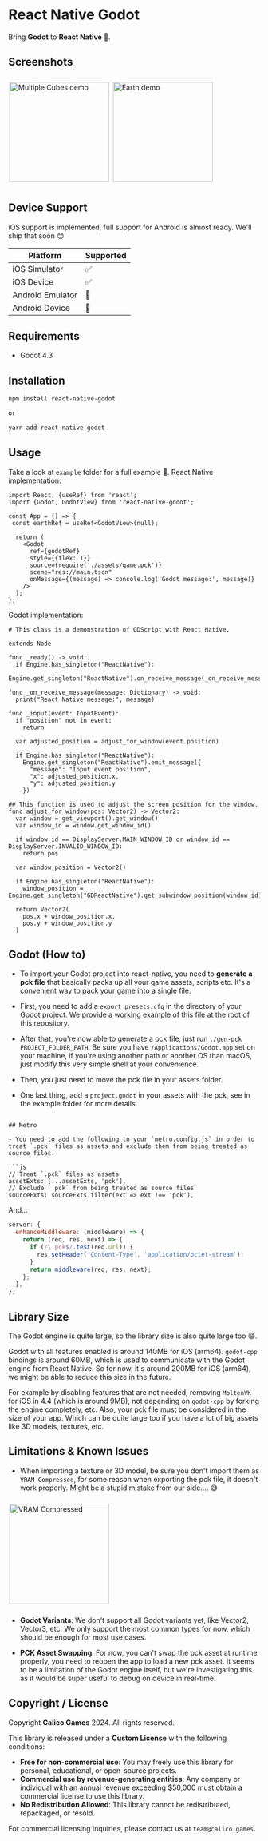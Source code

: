 # React Native Godot

Bring **Godot** to **React Native** 🔮.

## Screenshots

[<img src="screenshots/screenshot1.jpeg" alt="Multiple Cubes demo" align="center" width="200" hspace="2" vspace="10">](screenshots/screenshot1.jpeg)
[<img src="screenshots/screenshot2.jpeg" alt="Earth demo" align="center" width="200" hspace="2" vspace="10">](screenshots/screenshot2.jpeg)

## Device Support

iOS support is implemented, full support for Android is almost ready.
We'll ship that soon 😊

| Platform         | Supported |
| ---------------- | --------- |
| iOS Simulator    | ✅        |
| iOS Device       | ✅        |
| Android Emulator | 🚧        |
| Android Device   | 🚧        |

## Requirements

- Godot 4.3

## Installation

```sh
npm install react-native-godot

or

yarn add react-native-godot
```

## Usage

Take a look at `example` folder for a full example 👀.
React Native implementation:

```tsx
import React, {useRef} from 'react';
import {Godot, GodotView} from 'react-native-godot';

const App = () => {
 const earthRef = useRef<GodotView>(null);

  return (
    <Godot
      ref={godotRef}
      style={{flex: 1}}
      source={require('./assets/game.pck')}
      scene="res://main.tscn"
      onMessage={(message) => console.log('Godot message:', message)}
    />
  );
};
```

Godot implementation:

```gdscript
# This class is a demonstration of GDScript with React Native.

extends Node

func _ready() -> void:
  if Engine.has_singleton("ReactNative"):
    Engine.get_singleton("ReactNative").on_receive_message(_on_receive_message)

func _on_receive_message(message: Dictionary) -> void:
  print("React Native message:", message)

func _input(event: InputEvent):    
  if "position" not in event:
    return

  var adjusted_position = adjust_for_window(event.position)

  if Engine.has_singleton("ReactNative"):
    Engine.get_singleton("ReactNative").emit_message({
      "message": "Input event position",
      "x": adjusted_position.x,
      "y": adjusted_position.y
    })

## This function is used to adjust the screen position for the window.
func adjust_for_window(pos: Vector2) -> Vector2:
  var window = get_viewport().get_window()
  var window_id = window.get_window_id()

  if window_id == DisplayServer.MAIN_WINDOW_ID or window_id == DisplayServer.INVALID_WINDOW_ID:
    return pos

  var window_position = Vector2()

  if Engine.has_singleton("ReactNative"):
    window_position = Engine.get_singleton("GDReactNative").get_subwindow_position(window_id)

  return Vector2(
    pos.x + window_position.x,
    pos.y + window_position.y
  )
```

## Godot (How to)

- To import your Godot project into react-native, you need to **generate a pck file** that basically packs up all your game assets, scripts etc.
It's a convenient way to pack your game into a single file.

- First, you need to add a `export_presets.cfg` in the directory of your Godot project.
We provide a working example of this file at the root of this repository.

- After that, you're now able to generate a pck file, just run `./gen-pck PROJECT_FOLDER_PATH`.
Be sure you have `/Applications/Godot.app` set on your machine, if you're using another path or another OS than macOS, just modify this very simple shell at your convenience.

- Then, you just need to move the pck file in your assets folder.

- One last thing, add a `project.godot` in your assets with the pck, see in the example folder for more details.

```gdscript

## Metro

- You need to add the following to your `metro.config.js` in order to treat `.pck` files as assets and exclude them from being treated as source files.

```js
// Treat `.pck` files as assets
assetExts: [...assetExts, 'pck'],
// Exclude `.pck` from being treated as source files
sourceExts: sourceExts.filter(ext => ext !== 'pck'),
```

And...

```js
server: {
  enhanceMiddleware: (middleware) => {
    return (req, res, next) => {
      if (/\.pck$/.test(req.url)) {
        res.setHeader('Content-Type', 'application/octet-stream');
      }
      return middleware(req, res, next);
    };
  },
},
```

## Library Size

The Godot engine is quite large, so the library size is also quite large too 😅.

Godot with all features enabled is around 140MB for iOS (arm64).
`godot-cpp` bindings is around 60MB, which is used to communicate with the Godot engine from React Native.
So for now, it's around 200MB for iOS (arm64), we might be able to reduce this size in the future.

For example by disabling features that are not needed, removing `MoltenVK` for iOS in 4.4 (which is around 9MB), not depending on `godot-cpp` by forking the engine completely, etc.
Also, your pck file must be considered in the size of your app. Which can be quite large too if you have a lot of big assets like 3D models, textures, etc.

## Limitations & Known Issues

- When importing a texture or 3D model, be sure you don't import them as `VRAM Compressed`, for some reason when exporting the pck file, it doesn't work properly. Might be a stupid mistake from our side.... 😅

[<img src="screenshots/screenshot3.jpeg" alt="VRAM Compressed" align="center" width="200" hspace="2" vspace="10">](screenshots/screenshot3.jpeg)

- **Godot Variants**: We don't support all Godot variants yet, like Vector2, Vector3, etc. We only support the most common types for now, which should be enough for most use cases.

- **PCK Asset Swapping**: For now, you can't swap the pck asset at runtime properly, you need to reopen the app to load a new pck asset. It seems to be a limitation of the Godot engine itself, but we're investigating this as it would be super useful to debug on device in real-time.

## Copyright / License

Copyright **Calico Games** 2024. All rights reserved.

This library is released under a **Custom License** with the following conditions:

- **Free for non-commercial use**: You may freely use this library for personal, educational, or open-source projects.
- **Commercial use by revenue-generating entities**: Any company or individual with an annual revenue exceeding $50,000 must obtain a commercial license to use this library.
- **No Redistribution Allowed**: This library cannot be redistributed, repackaged, or resold.

For commercial licensing inquiries, please contact us at `team@calico.games`.
